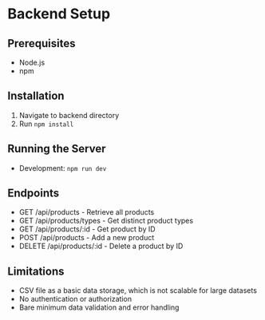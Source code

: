 # Backend Setup

## Prerequisites

- Node.js
- npm

## Installation

1. Navigate to backend directory
2. Run `npm install`

## Running the Server

- Development: `npm run dev`

## Endpoints

- GET /api/products - Retrieve all products
- GET /api/products/types - Get distinct product types
- GET /api/products/:id - Get product by ID
- POST /api/products - Add a new product
- DELETE /api/products/:id - Delete a product by ID

## Limitations
- CSV file as a basic data storage, which is not scalable for large datasets
- No authentication or authorization
- Bare minimum data validation and error handling
